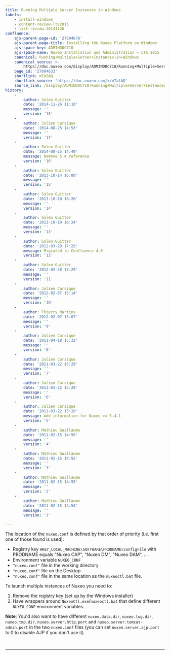 ```yaml
---
title: Running Multiple Server Instances in Windows
labels:
    - install-windows
    - content-review-lts2015
    - last-review-20141126
confluence:
    ajs-parent-page-id: '27604678'
    ajs-parent-page-title: Installing the Nuxeo Platform on Windows
    ajs-space-key: ADMINDOC710
    ajs-space-name: Nuxeo Installation and Administration — LTS 2015
    canonical: Running+Multiple+Server+Instances+in+Windows
    canonical_source: >-
        https://doc.nuxeo.com/display/ADMINDOC710/Running+Multiple+Server+Instances+in+Windows
    page_id: '27604633'
    shortlink: mTalAQ
    shortlink_source: 'https://doc.nuxeo.com/x/mTalAQ'
    source_link: /display/ADMINDOC710/Running+Multiple+Server+Instances+in+Windows
history:
    - 
        author: Solen Guitter
        date: '2014-11-26 11:10'
        message: ''
        version: '18'
    - 
        author: Julien Carsique
        date: '2014-08-25 14:53'
        message: ''
        version: '17'
    - 
        author: Solen Guitter
        date: '2014-08-25 14:49'
        message: Remove 5.4 reference
        version: '16'
    - 
        author: Solen Guitter
        date: '2013-10-14 16:00'
        message: ''
        version: '15'
    - 
        author: Solen Guitter
        date: '2013-10-10 16:26'
        message: ''
        version: '14'
    - 
        author: Solen Guitter
        date: '2013-10-10 16:24'
        message: ''
        version: '13'
    - 
        author: Solen Guitter
        date: '2012-03-28 17:29'
        message: Migrated to Confluence 4.0
        version: '12'
    - 
        author: Solen Guitter
        date: '2012-03-28 17:29'
        message: ''
        version: '11'
    - 
        author: Julien Carsique
        date: '2012-02-07 15:14'
        message: ''
        version: '10'
    - 
        author: Thierry Martins
        date: '2012-02-07 15:07'
        message: ''
        version: '9'
    - 
        author: Julien Carsique
        date: '2011-04-18 15:32'
        message: ''
        version: '8'
    - 
        author: Julien Carsique
        date: '2011-03-22 15:29'
        message: ''
        version: '7'
    - 
        author: Julien Carsique
        date: '2011-03-22 15:28'
        message: ''
        version: '6'
    - 
        author: Julien Carsique
        date: '2011-03-22 15:28'
        message: Add information for Nuxeo >= 5.4.1
        version: '5'
    - 
        author: Mathieu Guillaume
        date: '2011-02-15 14:56'
        message: ''
        version: '4'
    - 
        author: Mathieu Guillaume
        date: '2011-02-15 14:55'
        message: ''
        version: '3'
    - 
        author: Mathieu Guillaume
        date: '2011-02-15 14:55'
        message: ''
        version: '2'
    - 
        author: Mathieu Guillaume
        date: '2011-02-15 14:54'
        message: ''
        version: '1'

---
```

The location of the `nuxeo.conf` is defined by that order of priority (i.e. first one of those found is used):

*   Registry key `HKEY_LOCAL_MACHINE\SOFTWARE\PRODNAME\ConfigFile` with PRODNAME equals "Nuxeo CAP", "Nuxeo DM", "Nuxeo DAM", ...
*   Environment variable `NUXEO_CONF`
*   `"nuxeo.conf"` file in the working directory
*   `"nuxeo.conf"` file on the Desktop
*   `"nuxeo.conf"` file in the same location as the&nbsp;`nuxeoctl.bat` file.

To launch multiple instances of Nuxeo you need to:

1.  Remove the registry key (set up by the Windows installer)
2.  Have wrappers around `NuxeoCtl.exe`/`nuxeoctl.bat` that define different `NUXEO_CONF` environment variables.

**Note**: You'd also want to have different `nuxeo.data.dir`, `nuxeo.log.dir`, `nuxeo.tmp.dir`, `nuxeo.server.http.port` and `nuxeo.server.tomcat-admin.port` in the two `nuxeo.conf` files (you can set `nuxeo.server.ajp.port` to 0 to disable AJP if you don't use it).

&nbsp;

* * *